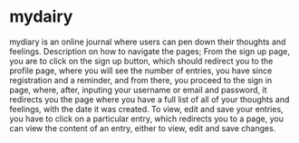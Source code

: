 # mydairy
mydiary is an online journal where users can pen down their thoughts and feelings.
Description on how to navigate the pages;
From the sign up page, you are to click on the sign up button, which should redirect you to the profile page, where you will see the number of entries, you have since registration and a reminder, and from there, you proceed to the sign in page, where, after, inputing your username or email and password, it redirects you the page where you have  a full list of all of your thoughts and feelings, with the date it was created.
To view, edit and save your entries, you have to click on a particular entry, which redirects you to a page, you can view the content of an entry, either to view, edit and save changes.
